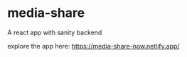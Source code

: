 # media-share
A react app with sanity backend

explore the app here: https://media-share-now.netlify.app/
